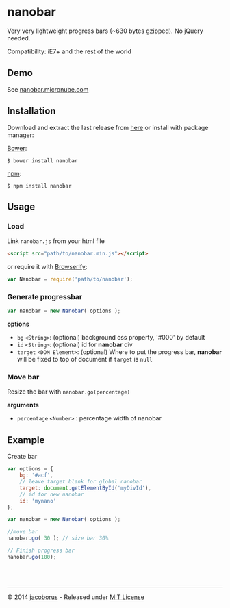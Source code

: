 nanobar
=======

Very very lightweight progress bars (~630 bytes gzipped). No jQuery needed.

Compatibility: iE7+ and the rest of the world

## Demo

See [nanobar.micronube.com](http://nanobar.micronube.com)

## Installation

Download and extract the last release from [here](https://github.com/jacoborus/nanobar/archive/master.zip) or install with package manager:

[Bower](http://bower.io/):

```
$ bower install nanobar
```

[npm](https://www.npmjs.org/package/nanobar):

```
$ npm install nanobar
```


## Usage

### Load

Link `nanobar.js` from your html file

```html
<script src="path/to/nanobar.min.js"></script>
```

or require it with [Browserify](http://browserify.org/):

```js
var Nanobar = require('path/to/nanobar');
```

### Generate progressbar

```js
var nanobar = new Nanobar( options );
```

**options**

- `bg` `<String>`: (optional) background css property, '#000' by default
- `id` `<String>`: (optional) id for **nanobar** div
- `target` `<DOM Element>`: (optional) Where to put the progress bar, **nanobar** will be fixed to top of document if `target` is `null`


### Move bar

Resize the bar with `nanobar.go(percentage)`

**arguments**

- `percentage` `<Number>` : percentage width of nanobar


## Example

Create bar

```js
var options = {
	bg: '#acf',
	// leave target blank for global nanobar
	target: document.getElementById('myDivId'),
	// id for new nanobar
	id: 'mynano'
};

var nanobar = new Nanobar( options );

//move bar
nanobar.go( 30 ); // size bar 30%

// Finish progress bar
nanobar.go(100);
```

<br><br>

---

© 2014 [jacoborus](https://github.com/jacoborus) - Released under [MIT License](https://raw.github.com/jacoborus/nanobar/master/LICENSE)
